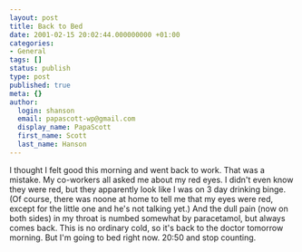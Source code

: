 ```yaml
---
layout: post
title: Back to Bed
date: 2001-02-15 20:02:44.000000000 +01:00
categories:
- General
tags: []
status: publish
type: post
published: true
meta: {}
author:
  login: shanson
  email: papascott-wp@gmail.com
  display_name: PapaScott
  first_name: Scott
  last_name: Hanson
---
```

<p>I thought I felt good this morning and went back to work. That was a mistake. My co-workers all asked me about my red eyes. I didn't even know they were red, but they apparently look like I was on 3 day drinking binge. (Of course, there was noone at home to tell me that my eyes were red, except for the little one and he's not talking yet.) And the dull pain (now on both sides) in my throat is numbed somewhat by paracetamol, but always comes back. This is no ordinary cold, so it's back to the doctor tomorrow morning. But I'm going to bed right now. 20:50 and stop counting.</p>
